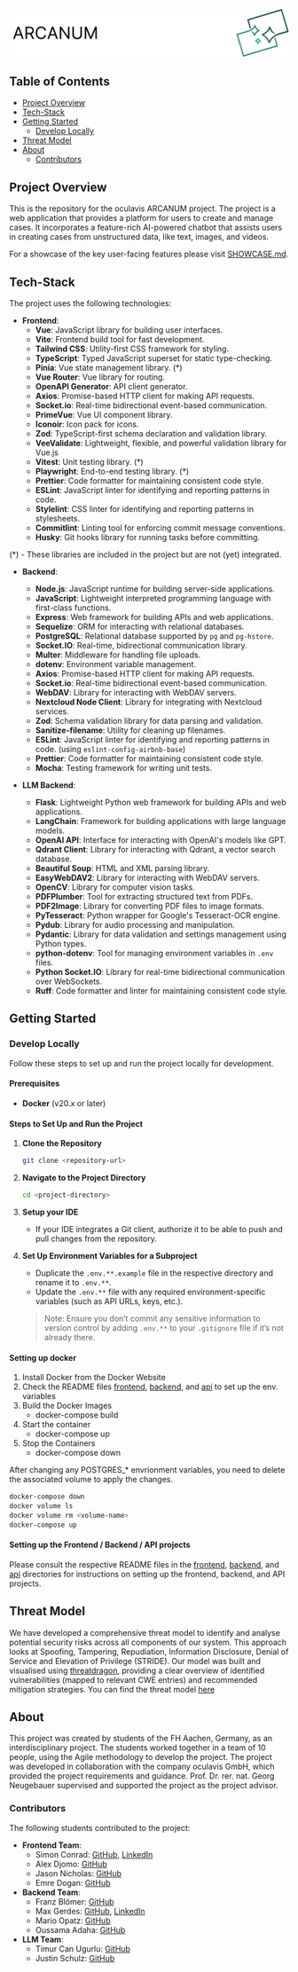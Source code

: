 <picture>
    <source media="(prefers-color-scheme: dark)" srcset="documentation/assets/banner_dark.png">
    <img src="documentation/assets/banner.png" alt="oculavis ARCANUM" />
</picture>



## Table of Contents
- [Project Overview](#project-overview)
- [Tech-Stack](#tech-stack)
- [Getting Started](#getting-started)
  - [Develop Locally](#develop-locally)
- [Threat Model](#threat-model)
- [About](#about)
  - [Contributors](#contributors)

## Project Overview
This is the repository for the oculavis ARCANUM project. The project is a web application that provides a platform for users to create and manage cases.
It incorporates a feature-rich AI-powered chatbot that assists users in creating cases from unstructured data, like text, images, and videos.

For a showcase of the key user-facing features please visit [SHOWCASE.md](documentation/SHOWCASE.md).

## Tech-Stack
The project uses the following technologies:
- **Frontend**:
  - **Vue**: JavaScript library for building user interfaces.
  - **Vite**: Frontend build tool for fast development.
  - **Tailwind CSS**: Utility-first CSS framework for styling.
  - **TypeScript**: Typed JavaScript superset for static type-checking.
  - **Pinia**: Vue state management library. (*)
  - **Vue Router**: Vue library for routing.
  - **OpenAPI Generator**: API client generator.
  - **Axios**: Promise-based HTTP client for making API requests.
  - **Socket.io**: Real-time bidirectional event-based communication.
  - **PrimeVue**: Vue UI component library.
  - **Iconoir**: Icon pack for icons.
  - **Zod**: TypeScript-first schema declaration and validation library.
  - **VeeValidate**: Lightweight, flexible, and powerful validation library for Vue.js 
  - **Vitest**: Unit testing library. (*)
  - **Playwright**: End-to-end testing library. (*)
  - **Prettier**: Code formatter for maintaining consistent code style.
  - **ESLint**: JavaScript linter for identifying and reporting patterns in code.
  - **Stylelint**: CSS linter for identifying and reporting patterns in stylesheets.
  - **Commitlint**: Linting tool for enforcing commit message conventions.
  - **Husky**: Git hooks library for running tasks before committing.

(*) - These libraries are included in the project but are not (yet) integrated.

- **Backend**:
  - **Node.js**: JavaScript runtime for building server-side applications.
  - **JavaScript**: Lightweight interpreted programming language with first-class functions.
  - **Express**: Web framework for building APIs and web applications.
  - **Sequelize**: ORM for interacting with relational databases.
  - **PostgreSQL**: Relational database supported by `pg` and `pg-hstore`.
  - **Socket.IO**: Real-time, bidirectional communication library.
  - **Multer**: Middleware for handling file uploads.
  - **dotenv**: Environment variable management.
  - **Axios**: Promise-based HTTP client for making API requests.
  - **Socket.io**: Real-time bidirectional event-based communication.
  - **WebDAV**: Library for interacting with WebDAV servers.
  - **Nextcloud Node Client**: Library for integrating with Nextcloud services.
  - **Zod**: Schema validation library for data parsing and validation.
  - **Sanitize-filename**: Utility for cleaning up filenames.
  - **ESLint**: JavaScript linter for identifying and reporting patterns in code. (using `eslint-config-airbnb-base`)
  - **Prettier**: Code formatter for maintaining consistent code style.
  - **Mocha**: Testing framework for writing unit tests.


- **LLM Backend**:
  - **Flask**: Lightweight Python web framework for building APIs and web applications.
  - **LangChain**: Framework for building applications with large language models.
  - **OpenAI API**: Interface for interacting with OpenAI's models like GPT.
  - **Qdrant Client**: Library for interacting with Qdrant, a vector search database.
  - **Beautiful Soup**: HTML and XML parsing library.
  - **EasyWebDAV2**: Library for interacting with WebDAV servers.
  - **OpenCV**: Library for computer vision tasks.
  - **PDFPlumber**: Tool for extracting structured text from PDFs.
  - **PDF2Image**: Library for converting PDF files to image formats.
  - **PyTesseract**: Python wrapper for Google's Tesseract-OCR engine.
  - **Pydub**: Library for audio processing and manipulation.
  - **Pydantic**: Library for data validation and settings management using Python types.
  - **python-dotenv**: Tool for managing environment variables in `.env` files.
  - **Python Socket.IO**: Library for real-time bidirectional communication over WebSockets.
  - **Ruff**: Code formatter and linter for maintaining consistent code style.

## Getting Started

### Develop Locally

Follow these steps to set up and run the project locally for development.

#### Prerequisites
- **Docker** (v20.x or later)

#### Steps to Set Up and Run the Project
1. **Clone the Repository**
   ```bash
   git clone <repository-url>
   ```

2. **Navigate to the Project Directory**
   ```bash
   cd <project-directory>
   ```

3. **Setup your IDE**
    - If your IDE integrates a Git client, authorize it to be able to push and pull changes from the repository.

4. **Set Up Environment Variables for a Subproject**
    - Duplicate the `.env.**.example` file in the respective directory and rename it to `.env.**`.
    - Update the `.env.**` file with any required environment-specific variables (such as API URLs, keys, etc.).
   > Note: Ensure you don’t commit any sensitive information to version control by adding `.env.**` to your `.gitignore` file if it’s not already there.

#### Setting up docker 
1. Install Docker from the Docker Website
2. Check the README files  [frontend](frontend/README.md), [backend](backend/README.md), and [api](api/README.md) to set up the env. variables
3. Build the Docker Images
    - docker-compose build
4. Start the container
   -  docker-compose up
5. Stop the Containers
    - docker-compose down

After changing any POSTGRES_* envrionment variables, you need to delete the associated volume to apply the changes.
```bash
docker-compose down
docker volume ls
docker volume rm <volume-name>
docker-compose up
```

#### Setting up the Frontend / Backend / API projects

Please consult the respective README files in the [frontend](frontend/README.md), [backend](backend/README.md), and [api](api/README.md) directories for instructions on setting up the frontend, backend, and API projects.
    
## Threat Model
We have developed a comprehensive threat model to identify and analyse potential security risks across all components of our system. 
This approach looks at Spoofing, Tampering, Repudiation, Information Disclosure, Denial of Service and Elevation of Privilege (STRIDE). 
Our model was built and visualised using [threatdragon](https://www.threatdragon.com), providing a clear overview of identified 
vulnerabilities (mapped to relevant CWE entries) and recommended mitigation strategies. You can find the threat model [here](ThreatModel.json)

## About
This project was created by students of the FH Aachen, Germany, as an interdisciplinary project. 
The students worked together in a team of 10 people, using the Agile methodology to develop the project.
The project was developed in collaboration with the company oculavis GmbH, which provided the project requirements and guidance.
Prof. Dr. rer. nat. Georg Neugebauer supervised and supported the project as the project advisor.

### Contributors
The following students contributed to the project:
- **Frontend Team**:
  - Simon Conrad: [GitHub](https://github.com/IsAvaible), [LinkedIn](https://www.linkedin.com/in/simon-conrad-sfc/)
  - Alex Djomo: [GitHub](https://github.com/Dragnee1Natsu)
  - Jason Nicholas: [GitHub](https://github.com/jasonicholass)
  - Emre Dogan: [GitHub](https://github.com/emre440)
- **Backend Team**:
  - Franz Blömer: [GitHub](https://github.com/FlachbandkabelPeter) 
  - Max Gerdes: [GitHub](https://github.com/maxGCode), [LinkedIn](https://www.linkedin.com/in/max-gerdes-40691020b/)
  - Mario Opatz: [GitHub](https://github.com/MarioOpatz)
  - Oussama Adaha: [GitHub](https://github.com/oussama8320)
- **LLM Team**:
  - Timur Can Ugurlu: [GitHub](https://github.com/TimurFHAachen)
  - Justin Schulz: [GitHub](https://github.com/justins03)
